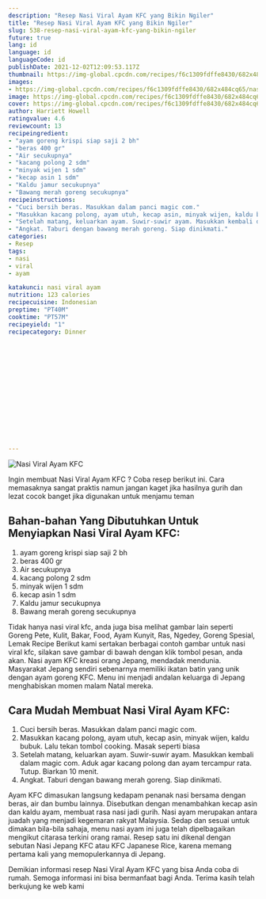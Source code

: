 ```yaml
---
description: "Resep Nasi Viral Ayam KFC yang Bikin Ngiler"
title: "Resep Nasi Viral Ayam KFC yang Bikin Ngiler"
slug: 538-resep-nasi-viral-ayam-kfc-yang-bikin-ngiler
future: true
lang: id
language: id
languageCode: id
publishDate: 2021-12-02T12:09:53.117Z 
thumbnail: https://img-global.cpcdn.com/recipes/f6c1309fdffe8430/682x484cq65/nasi-viral-ayam-kfc-foto-resep-utama.png
images:
- https://img-global.cpcdn.com/recipes/f6c1309fdffe8430/682x484cq65/nasi-viral-ayam-kfc-foto-resep-utama.png
image: https://img-global.cpcdn.com/recipes/f6c1309fdffe8430/682x484cq65/nasi-viral-ayam-kfc-foto-resep-utama.png
cover: https://img-global.cpcdn.com/recipes/f6c1309fdffe8430/682x484cq65/nasi-viral-ayam-kfc-foto-resep-utama.png
author: Harriett Howell
ratingvalue: 4.6
reviewcount: 13
recipeingredient:
- "ayam goreng krispi siap saji 2 bh"
- "beras 400 gr"
- "Air secukupnya"
- "kacang polong 2 sdm"
- "minyak wijen 1 sdm"
- "kecap asin 1 sdm"
- "Kaldu jamur secukupnya"
- "Bawang merah goreng secukupnya"
recipeinstructions:
- "Cuci bersih beras. Masukkan dalam panci magic com."
- "Masukkan kacang polong, ayam utuh, kecap asin, minyak wijen, kaldu bubuk. Lalu tekan tombol cooking. Masak seperti biasa"
- "Setelah matang, keluarkan ayam. Suwir-suwir ayam. Masukkan kembali dalam magic com. Aduk agar kacang polong dan ayam tercampur rata. Tutup. Biarkan 10 menit."
- "Angkat. Taburi dengan bawang merah goreng. Siap dinikmati."
categories:
- Resep
tags:
- nasi
- viral
- ayam

katakunci: nasi viral ayam 
nutrition: 123 calories
recipecuisine: Indonesian
preptime: "PT40M"
cooktime: "PT57M"
recipeyield: "1"
recipecategory: Dinner


     
    
    
    
    
    
    
    
    
    
    
      
    
---
```



![Nasi Viral Ayam KFC](https://img-global.cpcdn.com/recipes/f6c1309fdffe8430/682x484cq65/nasi-viral-ayam-kfc-foto-resep-utama.png)

Ingin membuat Nasi Viral Ayam KFC ? Coba resep berikut ini. Cara memasaknya sangat praktis namun jangan kaget jika hasilnya gurih dan lezat cocok banget jika digunakan untuk menjamu teman

<!--inarticleads1-->

## Bahan-bahan Yang Dibutuhkan Untuk Menyiapkan Nasi Viral Ayam KFC:

1. ayam goreng krispi siap saji 2 bh
1. beras 400 gr
1. Air secukupnya
1. kacang polong 2 sdm
1. minyak wijen 1 sdm
1. kecap asin 1 sdm
1. Kaldu jamur secukupnya
1. Bawang merah goreng secukupnya

Tidak hanya nasi viral kfc, anda juga bisa melihat gambar lain seperti Goreng Pete, Kulit, Bakar, Food, Ayam Kunyit, Ras, Ngedey, Goreng Spesial, Lemak Recipe Berikut kami sertakan berbagai contoh gambar untuk nasi viral kfc, silakan save gambar di bawah dengan klik tombol pesan, anda akan. Nasi ayam KFC kreasi orang Jepang, mendadak mendunia. Masyarakat Jepang sendiri sebenarnya memiliki ikatan batin yang unik dengan ayam goreng KFC. Menu ini menjadi andalan keluarga di Jepang menghabiskan momen malam Natal mereka. 

<!--inarticleads2-->

## Cara Mudah Membuat Nasi Viral Ayam KFC:

1. Cuci bersih beras. Masukkan dalam panci magic com.
1. Masukkan kacang polong, ayam utuh, kecap asin, minyak wijen, kaldu bubuk. Lalu tekan tombol cooking. Masak seperti biasa
1. Setelah matang, keluarkan ayam. Suwir-suwir ayam. Masukkan kembali dalam magic com. Aduk agar kacang polong dan ayam tercampur rata. Tutup. Biarkan 10 menit.
1. Angkat. Taburi dengan bawang merah goreng. Siap dinikmati.


Ayam KFC dimasukan langsung kedapam penanak nasi bersama dengan beras, air dan bumbu lainnya. Disebutkan dengan menambahkan kecap asin dan kaldu ayam, membuat rasa nasi jadi gurih. Nasi ayam merupakan antara juadah yang menjadi kegemaran rakyat Malaysia. Sedap dan sesuai untuk dimakan bila-bila sahaja, menu nasi ayam ini juga telah dipelbagaikan mengikut citarasa terkini orang ramai. Resep satu ini dikenal dengan sebutan Nasi Jepang KFC atau KFC Japanese Rice, karena memang pertama kali yang memopulerkannya di Jepang. 

Demikian informasi  resep Nasi Viral Ayam KFC   yang bisa Anda coba di rumah. Semoga informasi ini bisa bermanfaat bagi Anda. Terima kasih telah berkujung ke web kami
